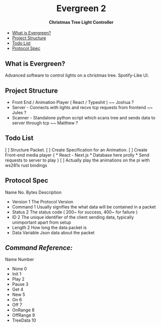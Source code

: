 <div align="center">

# Evergreen 2

#### Christmas Tree Light Controller

</div>

* [What is Evergreen?](#-What-is-Evergreen)
* [Project Structure](#-Project-Structure)
* [Todo List](#-Todo-List)
* [Protocol Spec](#-Protocol-Spec)


## What is Evergreen?

Advanced software to control lights on a christmas tree.
Spotify-Like UI.

## Project Structure

- Front End / Animation Player ( React / Typeshit ) ~~ Joshua ?
- Server - Connects with lights and recvs tcp requests from frontend ~~ Jules ?
- Scanner - Standalone python script which scans tree and sends data to server through tcp ~~ Matthew ?

## Todo List

[ ] Structure Packet.
[ ] Create Specification for an Animation.
[ ] Create Front-end media player {
    * React - Next.js
    * Database here prolly
    * Send requests to server to play
}
[ ] Actually play the animations on the pi with ws281x rust bindings

## Protocol Spec

Name      No. Bytes   Description

- Version   1           The Protocol Version
- Command   1           Usually signifies the what data will be contained in a packet
- Status    2           The status code ( 200~ for success, 400~ for failure )
- ID        2           The unique identifier of the client sending data, typically unimportant apart from setup
- Length    2           How long the data packet is
- Data      Variable    Json data about the packet

## *Command Reference:*

Name      Number

- None      0
- Init      1
- Play      2
- Pause     3
- Get       4
- New       5
- On        6
- Off       7
- OnRange   8
- OffRange  9
- TreeData  10
